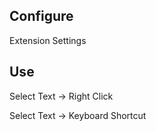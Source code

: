 ## Configure
Extension Settings


## Use
Select Text -> Right Click

Select Text -> Keyboard Shortcut